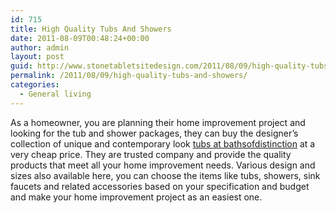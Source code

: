 ```yaml
---
id: 715
title: High Quality Tubs And Showers
date: 2011-08-09T00:48:24+00:00
author: admin
layout: post
guid: http://www.stonetabletsitedesign.com/2011/08/09/high-quality-tubs-and-showers/
permalink: /2011/08/09/high-quality-tubs-and-showers/
categories:
  - General living
---
```

As a homeowner, you are planning their home improvement project and looking for the tub and shower packages, they can buy the designer&#8217;s collection of unique and contemporary look [tubs at bathsofdistinction](http://www.bathsofdistinction.com/) at a very cheap price. They are trusted company and provide the quality products that meet all your home improvement needs. Various design and sizes also available here, you can choose the items like tubs, showers, sink faucets and related accessories based on your specification and budget and make your home improvement project as an easiest one.